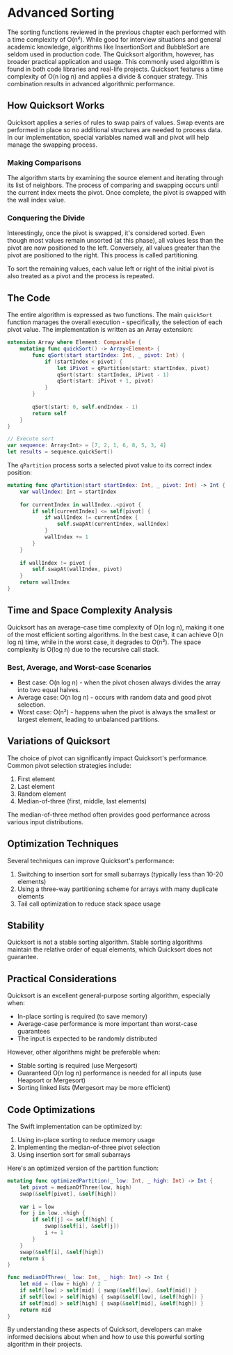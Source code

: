 # Advanced Sorting

The sorting functions reviewed in the previous chapter each performed with a time complexity of O(n&#178;). While good for interview situations and general academic knowledge, algorithms like InsertionSort and BubbleSort are seldom used in production code. The Quicksort algorithm, however, has broader practical application and usage. This commonly used algorithm is found in both code libraries and real-life projects. Quicksort features a time complexity of O(n log n) and applies a divide & conquer strategy. This combination results in advanced algorithmic performance.

## How Quicksort Works

Quicksort applies a series of rules to swap pairs of values. Swap events are performed in place so no additional structures are needed to process data. In our implementation, special variables named wall and pivot will help manage the swapping process.

### Making Comparisons

The algorithm starts by examining the source element and iterating through its list of neighbors. The process of comparing and swapping occurs until the current index meets the pivot. Once complete, the pivot is swapped with the wall index value.

### Conquering the Divide

Interestingly, once the pivot is swapped, it's considered sorted. Even though most values remain unsorted (at this phase), all values less than the pivot are now positioned to the left. Conversely, all values greater than the pivot are positioned to the right. This process is called partitioning.

To sort the remaining values, each value left or right of the initial pivot is also treated as a pivot and the process is repeated.

## The Code

The entire algorithm is expressed as two functions. The main `quickSort` function manages the overall execution - specifically, the selection of each pivot value. The implementation is written as an Array extension:

```swift
extension Array where Element: Comparable {
    mutating func quickSort() -> Array<Element> {
        func qSort(start startIndex: Int, _ pivot: Int) {
            if (startIndex < pivot) {
                let iPivot = qPartition(start: startIndex, pivot)
                qSort(start: startIndex, iPivot - 1)
                qSort(start: iPivot + 1, pivot)
            }
        }
        
        qSort(start: 0, self.endIndex - 1)
        return self
    }
}

// Execute sort
var sequence: Array<Int> = [7, 2, 1, 6, 8, 5, 3, 4]
let results = sequence.quickSort()
```

The `qPartition` process sorts a selected pivot value to its correct index position:

```swift
mutating func qPartition(start startIndex: Int, _ pivot: Int) -> Int {
    var wallIndex: Int = startIndex
    
    for currentIndex in wallIndex..<pivot {
        if self[currentIndex] <= self[pivot] {
            if wallIndex != currentIndex {
                self.swapAt(currentIndex, wallIndex)
            }
            wallIndex += 1
        }
    }
    
    if wallIndex != pivot {
        self.swapAt(wallIndex, pivot)
    }
    return wallIndex
}
```

## Time and Space Complexity Analysis

Quicksort has an average-case time complexity of O(n log n), making it one of the most efficient sorting algorithms. In the best case, it can achieve O(n log n) time, while in the worst case, it degrades to O(n&#178;). The space complexity is O(log n) due to the recursive call stack.

### Best, Average, and Worst-case Scenarios

- Best case: O(n log n) - when the pivot chosen always divides the array into two equal halves.
- Average case: O(n log n) - occurs with random data and good pivot selection.
- Worst case: O(n&#178;) - happens when the pivot is always the smallest or largest element, leading to unbalanced partitions.

## Variations of Quicksort

The choice of pivot can significantly impact Quicksort's performance. Common pivot selection strategies include:

1. First element
2. Last element
3. Random element
4. Median-of-three (first, middle, last elements)

The median-of-three method often provides good performance across various input distributions.

## Optimization Techniques

Several techniques can improve Quicksort's performance:

1. Switching to insertion sort for small subarrays (typically less than 10-20 elements)
2. Using a three-way partitioning scheme for arrays with many duplicate elements
3. Tail call optimization to reduce stack space usage

## Stability

Quicksort is not a stable sorting algorithm. Stable sorting algorithms maintain the relative order of equal elements, which Quicksort does not guarantee.

## Practical Considerations

Quicksort is an excellent general-purpose sorting algorithm, especially when:

- In-place sorting is required (to save memory)
- Average-case performance is more important than worst-case guarantees
- The input is expected to be randomly distributed

However, other algorithms might be preferable when:

- Stable sorting is required (use Mergesort)
- Guaranteed O(n log n) performance is needed for all inputs (use Heapsort or Mergesort)
- Sorting linked lists (Mergesort may be more efficient)

## Code Optimizations

The Swift implementation can be optimized by:

1. Using in-place sorting to reduce memory usage
2. Implementing the median-of-three pivot selection
3. Using insertion sort for small subarrays

Here's an optimized version of the partition function:

```swift
mutating func optimizedPartition(_ low: Int, _ high: Int) -> Int {
    let pivot = medianOfThree(low, high)
    swap(&self[pivot], &self[high])
    
    var i = low
    for j in low..<high {
        if self[j] <= self[high] {
            swap(&self[i], &self[j])
            i += 1
        }
    }
    swap(&self[i], &self[high])
    return i
}

func medianOfThree(_ low: Int, _ high: Int) -> Int {
    let mid = (low + high) / 2
    if self[low] > self[mid] { swap(&self[low], &self[mid]) }
    if self[low] > self[high] { swap(&self[low], &self[high]) }
    if self[mid] > self[high] { swap(&self[mid], &self[high]) }
    return mid
}
```

By understanding these aspects of Quicksort, developers can make informed decisions about when and how to use this powerful sorting algorithm in their projects.